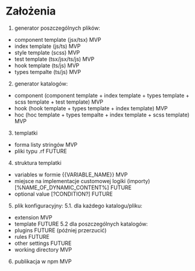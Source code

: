# Założenia

1. generator poszczególnych plików:

- component template (jsx/tsx) MVP
- index template (js/ts) MVP
- style template (scss) MVP
- test template (tsx/jsx/ts/js) MVP
- hook template (ts/js) MVP
- types tempalte (ts/js) MVP

2. generator katalogów:

- component (component template + index template + types template + scss template + test template) MVP
- hook (hook template + types template + index template) MVP
- hoc (hoc template + types tempalte + index template + scss template) MVP

3. templatki

- forma listy stringów MVP
- pliki typu .rf FUTURE

4. struktura templatki

- variables w formie {{VARIABLE_NAME}} MVP
- miejsce na implementacje customowej logiki (importy) [%NAME_OF_DYNAMIC_CONTENT%] FUTURE
- optional value [?CONDITION?] FUTURE

5. plik konfiguracyjny:
   5.1. dla każdego katalogu/pliku:

- extension MVP
- template FUTURE
  5.2 dla poszczególnych katalogów:
- plugins FUTURE (później przerzucić)
- rules FUTURE
- other settings FUTURE
- working directory MVP

6. publikacja w npm MVP
